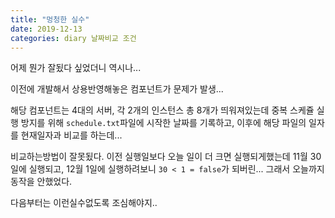 ```yaml
---
title: "멍청한 실수"
date: 2019-12-13
categories: diary 날짜비교 조건
---
```

어제 뭔가 잘됬다 싶었더니 역시나...

이전에 개발해서 상용반영해놓은 컴포넌트가 문제가 발생...

해당 컴포넌트는 4대의 서버, 각 2개의 인스턴스 총 8개가 띄워져있는데 중복 스케쥴 실행 방지를 위해
```schedule.txt```파일에 시작한 날짜를 기록하고, 이후에 해당 파일의 일자를 현재일자과 비교를 하는데...

비교하는방법이 잘못됬다.
이전 실행일보다 오늘 일이 더 크면 실행되게했는데
11월 30일에 실행되고, 12월 1일에 실행하려보니 ```30 < 1 = false```가 되버린... 그래서 오늘까지 동작을 안했었다.

다음부터는 이런실수없도록 조심해야지..

